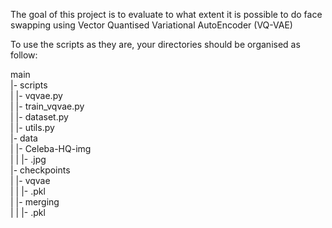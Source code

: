 The goal of this project is to evaluate to what extent it is possible to do face swapping using Vector Quantised Variational AutoEncoder (VQ-VAE)

To use the scripts as they are, your directories should be organised as follow:

main</br>
|- scripts</br>
|    |- vqvae.py</br>
|    |- train_vqvae.py</br>
|    |- dataset.py</br>
|    |- utils.py</br>
|- data</br>
|    |- Celeba-HQ-img</br>
|    |   |- .jpg</br>
|- checkpoints</br>
|    |- vqvae</br>
|    |   |- .pkl</br>
|    |- merging</br>
|    |   |- .pkl</br>

